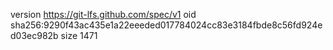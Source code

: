 version https://git-lfs.github.com/spec/v1
oid sha256:9290f43ac435e1a22eeeded017784024cc83e3184fbde8c56fd924ed03ec982b
size 1471
